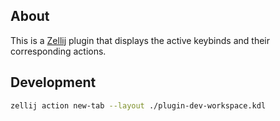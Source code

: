 ## About

This is a [Zellij](https://github.com/zellij-org/zellij) plugin that displays the active keybinds and their corresponding actions.


## Development

```bash
zellij action new-tab --layout ./plugin-dev-workspace.kdl
```
